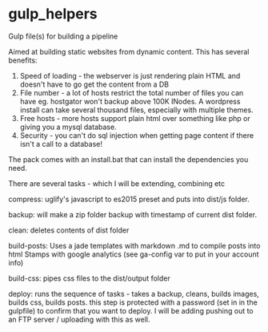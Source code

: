 # gulp_helpers
Gulp file(s) for building a pipeline

Aimed at building static websites from dynamic content. This has several benefits:
1) Speed of loading - the webserver is just rendering plain HTML and doesn't have to go get the content from a DB
2) File number - a lot of hosts restrict the total number of files you can have eg. hostgator won't backup above 100K INodes. A wordpress    install can take several thousand files, especially with multiple themes.
3) Free hosts - more hosts support plain html over something like php or giving you a mysql database.
4) Security - you can't do sql injection when getting page content if there isn't a call to a database!

The pack comes with an install.bat that can install the dependencies you need.

There are several tasks - which I will be extending, combining etc

compress: uglify's javascript to es2015 preset and puts into dist/js folder.

backup: will make a zip folder backup with timestamp of current dist folder.

clean: deletes contents of dist folder

build-posts: Uses a jade templates with markdown .md to compile posts into html
             Stamps with google analytics (see ga-config var to put in your account info)
             
build-css: pipes css files to the dist/output folder

deploy: runs the sequence of tasks - takes a backup, cleans, builds images, builds css, builds posts.
        this step is protected with a password (set in in the gulpfile) to confirm that you want to deploy.
        I will be adding pushing out to an FTP server / uploading with this as well.
